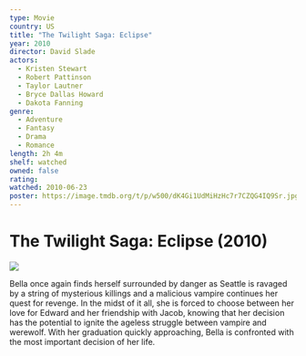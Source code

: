 ```yaml
---
type: Movie
country: US
title: "The Twilight Saga: Eclipse"
year: 2010
director: David Slade
actors:
  - Kristen Stewart
  - Robert Pattinson
  - Taylor Lautner
  - Bryce Dallas Howard
  - Dakota Fanning
genre:
  - Adventure
  - Fantasy
  - Drama
  - Romance
length: 2h 4m
shelf: watched
owned: false
rating:
watched: 2010-06-23
poster: https://image.tmdb.org/t/p/w500/dK4Gi1UdMiHzHc7r7CZQG4IQ9Sr.jpg
---
```


# The Twilight Saga: Eclipse (2010)

![](https://image.tmdb.org/t/p/w500/dK4Gi1UdMiHzHc7r7CZQG4IQ9Sr.jpg)

Bella once again finds herself surrounded by danger as Seattle is ravaged by a string of mysterious killings and a malicious vampire continues her quest for revenge. In the midst of it all, she is forced to choose between her love for Edward and her friendship with Jacob, knowing that her decision has the potential to ignite the ageless struggle between vampire and werewolf. With her graduation quickly approaching, Bella is confronted with the most important decision of her life.